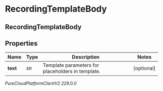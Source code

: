 # RecordingTemplateBody

## RecordingTemplateBody

## Properties

|Name | Type | Description | Notes|
|------------ | ------------- | ------------- | -------------|
| **text** | str | Template parameters for placeholders in template. | [optional] |



_PureCloudPlatformClientV2 229.0.0_
